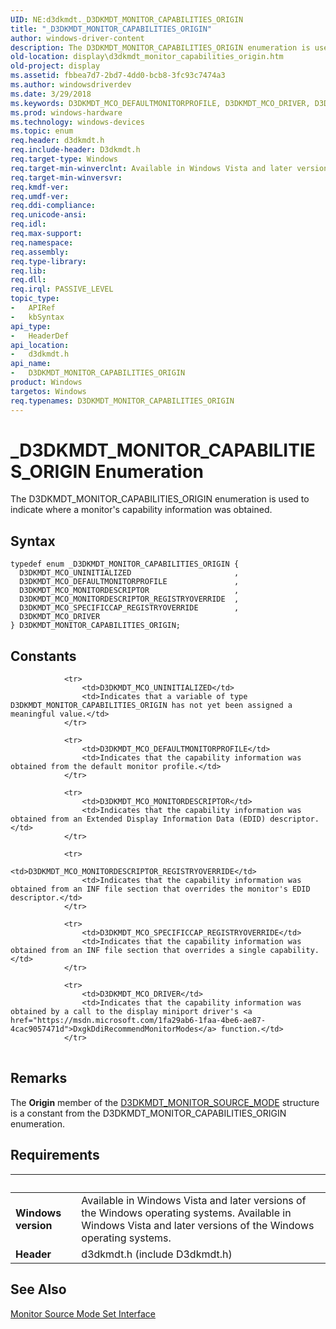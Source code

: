 ```yaml
---
UID: NE:d3dkmdt._D3DKMDT_MONITOR_CAPABILITIES_ORIGIN
title: "_D3DKMDT_MONITOR_CAPABILITIES_ORIGIN"
author: windows-driver-content
description: The D3DKMDT_MONITOR_CAPABILITIES_ORIGIN enumeration is used to indicate where a monitor's capability information was obtained.
old-location: display\d3dkmdt_monitor_capabilities_origin.htm
old-project: display
ms.assetid: fbbea7d7-2bd7-4dd0-bcb8-3fc93c7474a3
ms.author: windowsdriverdev
ms.date: 3/29/2018
ms.keywords: D3DKMDT_MCO_DEFAULTMONITORPROFILE, D3DKMDT_MCO_DRIVER, D3DKMDT_MCO_MONITORDESCRIPTOR, D3DKMDT_MCO_MONITORDESCRIPTOR_REGISTRYOVERRIDE, D3DKMDT_MCO_SPECIFICCAP_REGISTRYOVERRIDE, D3DKMDT_MCO_UNINITIALIZED, D3DKMDT_MONITOR_CAPABILITIES_ORIGIN, D3DKMDT_MONITOR_CAPABILITIES_ORIGIN enumeration [Display Devices], DmEnums_fc03a227-b0c7-4152-a4f0-c8badee981e5.xml, _D3DKMDT_MONITOR_CAPABILITIES_ORIGIN, d3dkmdt/D3DKMDT_MCO_DEFAULTMONITORPROFILE, d3dkmdt/D3DKMDT_MCO_DRIVER, d3dkmdt/D3DKMDT_MCO_MONITORDESCRIPTOR, d3dkmdt/D3DKMDT_MCO_MONITORDESCRIPTOR_REGISTRYOVERRIDE, d3dkmdt/D3DKMDT_MCO_SPECIFICCAP_REGISTRYOVERRIDE, d3dkmdt/D3DKMDT_MCO_UNINITIALIZED, d3dkmdt/D3DKMDT_MONITOR_CAPABILITIES_ORIGIN, display.d3dkmdt_monitor_capabilities_origin
ms.prod: windows-hardware
ms.technology: windows-devices
ms.topic: enum
req.header: d3dkmdt.h
req.include-header: D3dkmdt.h
req.target-type: Windows
req.target-min-winverclnt: Available in Windows Vista and later versions of the Windows operating systems.
req.target-min-winversvr: 
req.kmdf-ver: 
req.umdf-ver: 
req.ddi-compliance: 
req.unicode-ansi: 
req.idl: 
req.max-support: 
req.namespace: 
req.assembly: 
req.type-library: 
req.lib: 
req.dll: 
req.irql: PASSIVE_LEVEL
topic_type:
-	APIRef
-	kbSyntax
api_type:
-	HeaderDef
api_location:
-	d3dkmdt.h
api_name:
-	D3DKMDT_MONITOR_CAPABILITIES_ORIGIN
product: Windows
targetos: Windows
req.typenames: D3DKMDT_MONITOR_CAPABILITIES_ORIGIN
---
```


# _D3DKMDT_MONITOR_CAPABILITIES_ORIGIN Enumeration
The D3DKMDT_MONITOR_CAPABILITIES_ORIGIN enumeration is used to indicate where a monitor's capability information was obtained.

## Syntax
```
typedef enum _D3DKMDT_MONITOR_CAPABILITIES_ORIGIN {
  D3DKMDT_MCO_UNINITIALIZED                       ,
  D3DKMDT_MCO_DEFAULTMONITORPROFILE               ,
  D3DKMDT_MCO_MONITORDESCRIPTOR                   ,
  D3DKMDT_MCO_MONITORDESCRIPTOR_REGISTRYOVERRIDE  ,
  D3DKMDT_MCO_SPECIFICCAP_REGISTRYOVERRIDE        ,
  D3DKMDT_MCO_DRIVER
} D3DKMDT_MONITOR_CAPABILITIES_ORIGIN;
```

## Constants

<table>
            
                <tr>
                    <td>D3DKMDT_MCO_UNINITIALIZED</td>
                    <td>Indicates that a variable of type D3DKMDT_MONITOR_CAPABILITIES_ORIGIN has not yet been assigned a meaningful value.</td>
                </tr>
            
                <tr>
                    <td>D3DKMDT_MCO_DEFAULTMONITORPROFILE</td>
                    <td>Indicates that the capability information was obtained from the default monitor profile.</td>
                </tr>
            
                <tr>
                    <td>D3DKMDT_MCO_MONITORDESCRIPTOR</td>
                    <td>Indicates that the capability information was obtained from an Extended Display Information Data (EDID) descriptor.</td>
                </tr>
            
                <tr>
                    <td>D3DKMDT_MCO_MONITORDESCRIPTOR_REGISTRYOVERRIDE</td>
                    <td>Indicates that the capability information was obtained from an INF file section that overrides the monitor's EDID descriptor.</td>
                </tr>
            
                <tr>
                    <td>D3DKMDT_MCO_SPECIFICCAP_REGISTRYOVERRIDE</td>
                    <td>Indicates that the capability information was obtained from an INF file section that overrides a single capability.</td>
                </tr>
            
                <tr>
                    <td>D3DKMDT_MCO_DRIVER</td>
                    <td>Indicates that the capability information was obtained by a call to the display miniport driver's <a href="https://msdn.microsoft.com/1fa29ab6-1faa-4be6-ae87-4cac9057471d">DxgkDdiRecommendMonitorModes</a> function.</td>
                </tr>
</table>

## Remarks

The <b>Origin</b> member of the <a href="https://msdn.microsoft.com/library/windows/hardware/ff546133">D3DKMDT_MONITOR_SOURCE_MODE</a> structure is a constant from the D3DKMDT_MONITOR_CAPABILITIES_ORIGIN enumeration.

## Requirements
| &nbsp; | &nbsp; |
| ---- |:---- |
| **Windows version** | Available in Windows Vista and later versions of the Windows operating systems. Available in Windows Vista and later versions of the Windows operating systems. |
| **Header** | d3dkmdt.h (include D3dkmdt.h) |

## See Also

<a href="https://msdn.microsoft.com/library/windows/hardware/ff568435">Monitor Source Mode Set Interface</a>